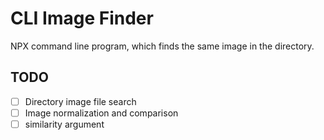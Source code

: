 # CLI Image Finder

NPX command line program, which finds the same image in the directory.

## TODO

- [ ] Directory image file search
- [ ] Image normalization and comparison
- [ ] similarity argument
